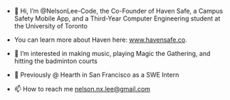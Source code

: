 - 👋 Hi, I’m @NelsonLee-Code, the Co-Founder of Haven Safe, a Campus Safety Mobile App, and a Third-Year Computer Engineering student at the University of Toronto
- You can learn more about Haven here: www.havensafe.co. 


- 👀 I’m interested in making music, playing Magic the Gathering, and hitting the badminton courts
- 🌱 Previously @ Hearth in San Francisco as a SWE Intern

- 📫 How to reach me nelson.nx.lee@gmail.com
